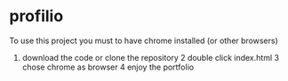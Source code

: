 # profilio

To use this project you must to have chrome installed (or other browsers)

1. download the code or clone the repository
2 double click index.html
3 chose chrome as browser
4 enjoy the portfolio